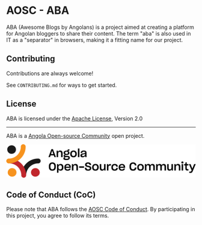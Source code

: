 # AOSC - ABA

ABA (Awesome Blogs by Angolans) is a project aimed at creating a platform for Angolan bloggers to share their content. The term "aba" is also used in IT as a "separator" in browsers, making it a fitting name for our project.

## Contributing

Contributions are always welcome!

See `CONTRIBUTING.md` for ways to get started.

## License
ABA is licensed under the [Apache License](./LICENSE), Version 2.0

---

ABA is a <a href="http://github.com/angolasc">Angola Open-source Community</a> open project.

![Angola Open-source Community](https://raw.githubusercontent.com/angolaosc/.github/main/logo/aosc.png)

## Code of Conduct (CoC)

Please note that ABA follows the [AOSC Code of Conduct](https://github.com/angolaosc/.github/blob/main/CODE_OF_CONDUCT.md). By participating in this project, you agree to follow its terms.
